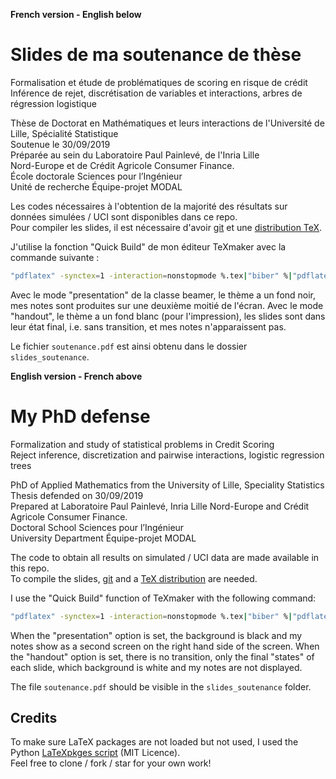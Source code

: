 **French version - English below**

# Slides de ma soutenance de thèse

Formalisation et étude de problématiques de scoring en risque de crédit  
Inférence de rejet, discrétisation de variables et interactions, arbres de régression logistique  

Thèse de Doctorat en Mathématiques et leurs interactions de l'Université de Lille, Spécialité Statistique  
Soutenue le 30/09/2019  
Préparée au sein du Laboratoire Paul Painlevé, de l'Inria Lille  
Nord-Europe et de Crédit Agricole Consumer Finance.  
École doctorale Sciences pour l’Ingénieur  
Unité de recherche Équipe-projet MODAL


Les codes nécessaires à l'obtention de la majorité des résultats sur données simulées / UCI sont disponibles dans ce repo.  
Pour compiler les slides, il est nécessaire d'avoir [git](https://git-scm.com/) et une [distribution TeX](https://www.latex-project.org/get/).

J'utilise la fonction "Quick Build" de mon éditeur TeXmaker avec la commande suivante :
```bash
"pdflatex" -synctex=1 -interaction=nonstopmode %.tex|"biber" %|"pdflatex" -synctex=1 -interaction=nonstopmode %.tex|"biber" %|"pdflatex" -synctex=1 -interaction=nonstopmode %.tex|open %.pdf
```

Avec le mode "presentation" de la classe beamer, le thème a un fond noir, mes notes sont produites sur une deuxième moitié de l'écran. Avec le mode "handout", le thème a un fond blanc (pour l'impression), les slides sont dans leur état final, i.e. sans transition, et mes notes n'apparaissent pas.

Le fichier `soutenance.pdf` est ainsi obtenu dans le dossier `slides_soutenance`.

**English version - French above**

# My PhD defense

Formalization and study of statistical problems in Credit Scoring  
Reject inference, discretization and pairwise interactions, logistic regression trees  

PhD of Applied Mathematics from the University of Lille, Speciality Statistics  
Thesis defended on 30/09/2019  
Prepared at Laboratoire Paul Painlevé, Inria Lille Nord-Europe and Crédit Agricole Consumer Finance.  
Doctoral School Sciences pour l’Ingénieur  
University Department Équipe-projet MODAL

The code to obtain all results on simulated / UCI data are made available in this repo.  
To compile the slides, [git](https://git-scm.com/) and a [TeX distribution](https://www.latex-project.org/get/) are needed.

I use the "Quick Build" function of TeXmaker with the following command:
```bash
"pdflatex" -synctex=1 -interaction=nonstopmode %.tex|"biber" %|"pdflatex" -synctex=1 -interaction=nonstopmode %.tex|"biber" %|"pdflatex" -synctex=1 -interaction=nonstopmode %.tex|open %.pdf
```

When the "presentation" option is set, the background is black and my notes show as a second screen on the right hand side of the screen. When the "handout" option is set, there is no transition, only the final "states" of each slide, which background is white and my notes are not displayed.

The file `soutenance.pdf` should be visible in the `slides_soutenance` folder.

## Credits

To make sure LaTeX packages are not loaded but not used, I used the Python [LaTeXpkges script](https://github.com/TarasKuzyo/LaTeXpkges) (MIT Licence).  
Feel free to clone / fork / star for your own work!
